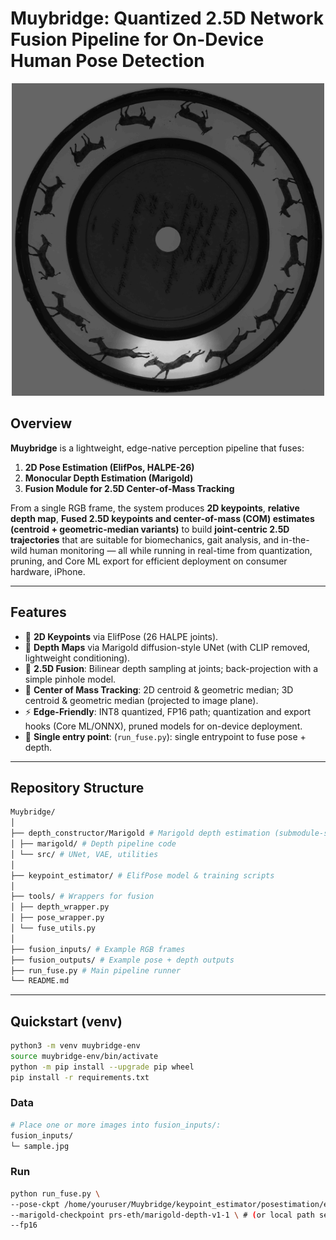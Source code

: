 # Muybridge: Quantized 2.5D Network Fusion Pipeline for On-Device Human Pose Detection

<p align="center">
  <img src="assets/teaser.gif" width="500"/>
</p>

## Overview

**Muybridge** is a lightweight, edge-native perception pipeline that fuses:
1. **2D Pose Estimation (ElifPos, HALPE-26)**  
2. **Monocular Depth Estimation (Marigold)**  
3. **Fusion Module for 2.5D Center-of-Mass Tracking**

From a single RGB frame, the system produces **2D keypoints**, **relative depth map**, **Fused 2.5D keypoints and center-of-mass (COM) estimates (centroid + geometric-median variants)** to build **joint-centric 2.5D trajectories** that are suitable for biomechanics, gait analysis, and in-the-wild human monitoring — all while running in real-time from quantization, pruning, and Core ML export for efficient deployment on consumer hardware, iPhone.

---

## Features
- 🧍 **2D Keypoints** via ElifPose (26 HALPE joints).  
- 🔹 **Depth Maps** via Marigold diffusion-style UNet (with CLIP removed, lightweight conditioning).  
- 🔀 **2.5D Fusion**: Bilinear depth sampling at joints; back-projection with a simple pinhole model.
- 🎯 **Center of Mass Tracking**: 2D centroid & geometric median; 3D centroid & geometric median (projected to image plane).  
- ⚡ **Edge-Friendly**: INT8 quantized, FP16 path; quantization and export hooks (Core ML/ONNX), pruned models for on-device deployment.  
- 🧪 **Single entry point**: (`run_fuse.py`): single entrypoint to fuse pose + depth.

---

## Repository Structure
```bash
Muybridge/
│
├── depth_constructor/Marigold # Marigold depth estimation (submodule-style)
│ ├── marigold/ # Depth pipeline code
│ └── src/ # UNet, VAE, utilities
│
├── keypoint_estimator/ # ElifPose model & training scripts
│
├── tools/ # Wrappers for fusion
│ ├── depth_wrapper.py
│ ├── pose_wrapper.py
│ └── fuse_utils.py
│
├── fusion_inputs/ # Example RGB frames
├── fusion_outputs/ # Example pose + depth outputs
├── run_fuse.py # Main pipeline runner
└── README.md
```
---

## Quickstart (venv)

```bash
python3 -m venv muybridge-env
source muybridge-env/bin/activate
python -m pip install --upgrade pip wheel
pip install -r requirements.txt
```

### Data

```bash
# Place one or more images into fusion_inputs/:
fusion_inputs/
└─ sample.jpg  
```
### Run

```bash
python run_fuse.py \  
--pose-ckpt /home/youruser/Muybridge/keypoint_estimator/posestimation/elif_model/training/elif_pose_model.pth \
--marigold-checkpoint prs-eth/marigold-depth-v1-1 \ # (or local path see marigold README for setup)
--fp16
```




